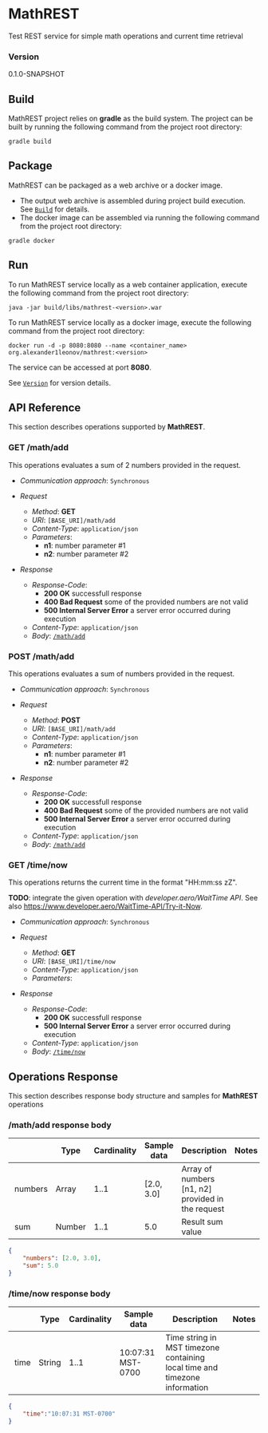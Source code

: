 # MathREST
Test REST service for simple math operations and current time retrieval

### Version
0.1.0-SNAPSHOT

## Build
MathREST project relies on <b>gradle</b> as the build system. The project can be built by running the following command from the project root directory:
```
gradle build
```

## Package
MathREST can be packaged as a web archive or a docker image.
* The output web archive is assembled during project build execution. See [`Build`](#build) for details.
* The docker image can be assembled via running the following command from the project root directory:
```
gradle docker
```

## Run
To run MathREST service locally as a web container application, execute the following command from the project root directory:
```
java -jar build/libs/mathrest-<version>.war
```

To run MathREST service locally as a docker image, execute the following command from the project root directory:
```
docker run -d -p 8080:8080 --name <container_name> org.alexander1leonov/mathrest:<version>
```
The service can be accessed at port <b>8080</b>.

See [`Version`](#version) for version details.

## API Reference
This section describes operations supported by <b>MathREST</b>.

### GET /math/add
This operations evaluates a sum of 2 numbers provided in the request.

* *Communication approach*: `Synchronous`
* *Request*
    * *Method*: **GET**
    * *URI*: `[BASE_URI]/math/add`
    * *Content-Type*: `application/json`
    * *Parameters*:
        * **n1**: number parameter #1
        * **n2**: number parameter #2

* *Response*
    * *Response-Code*:
        * **200 OK** successfull response
        * **400 Bad Request** some of the provided numbers are not valid
        * **500 Internal Server Error** a server error occurred during execution
    * *Content-Type*: `application/json`
    * *Body*: [`/math/add`](#ma-response)

### POST /math/add
This operations evaluates a sum of numbers provided in the request.

* *Communication approach*: `Synchronous`
* *Request*
    * *Method*: **POST**
    * *URI*: `[BASE_URI]/math/add`
    * *Content-Type*: `application/json`
    * *Parameters*:
        * **n1**: number parameter #1
        * **n2**: number parameter #2

* *Response*
    * *Response-Code*:
        * **200 OK** successfull response
        * **400 Bad Request** some of the provided numbers are not valid
        * **500 Internal Server Error** a server error occurred during execution
    * *Content-Type*: `application/json`
    * *Body*: [`/math/add`](#ma-response)

### GET /time/now
This operations returns the current time in the format "HH:mm:ss zZ".

<b>TODO</b>: integrate the given operation with <i>developer.aero/WaitTime API</i>.
See also https://www.developer.aero/WaitTime-API/Try-it-Now.

* *Communication approach*: `Synchronous`
* *Request*
    * *Method*: **GET**
    * *URI*: `[BASE_URI]/time/now`
    * *Content-Type*: `application/json`
    * *Parameters*: <none>

* *Response*
    * *Response-Code*:
        * **200 OK** successfull response
        * **500 Internal Server Error** a server error occurred during execution
    * *Content-Type*: `application/json`
    * *Body*: [`/time/now`](#tn-response)

## Operations Response
This section describes response body structure and samples for <b>MathREST</b> operations

### /math/add <a name="ma-response">response body</a>

| &nbsp;    | Type | Cardinality | Sample data | Description | Notes |
| --------- | ----------- | ----------- | ----------- | ----------- | ----- |
| &nbsp;numbers | Array | 1..1 | [2.0, 3.0] | Array of numbers [n1, n2] provided in the request | |
| &nbsp;sum | Number | 1..1 | 5.0 | Result sum value  | |

```json
{
    "numbers": [2.0, 3.0],
    "sum": 5.0
}
```

### /time/now <a name="tn-response">response body</a>

| &nbsp;    | Type | Cardinality | Sample data | Description | Notes |
| --------- | ----------- | ----------- | ----------- | ----------- | ----- |
| &nbsp;time | String | 1..1 | 10:07:31 MST-0700 | Time string in MST timezone containing local time and timezone information | |

```json
{
    "time":"10:07:31 MST-0700"
}
```
